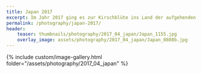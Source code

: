 ```yaml
---
title: Japan 2017
excerpt: Im Jahr 2017 ging es zur Kirschblüte ins Land der aufgehenden Sonne. Ein sehr interessantes und vielfältiges Land zwischen Tradition, Moderne und Wahnsinn.   
permalink: /photography/japan-2017/
header:
    teaser: thumbnails/photography/2017_04_japan/Japan_1155.jpg
    overlay_image: assets/photography/2017_04_japan/Japan_0808b.jpg
---
```


{% include custom/image-gallery.html folder="/assets/photography/2017_04_japan" %}